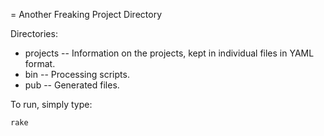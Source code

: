 = Another Freaking Project Directory

Directories:

* projects -- Information on the projects, kept in individual files in YAML format.
* bin -- Processing scripts.
* pub -- Generated files.

To run, simply type:

    rake

